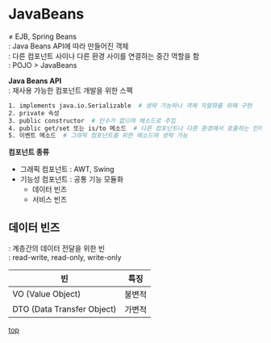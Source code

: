# JavaBeans
≠ EJB, Spring Beans        
: Java Beans API에 따라 만들어진 객체      
: 다른 컴포넌트 사이나 다른 환경 사이를 연결하는 중간 역할을 함        
: POJO > JavaBeans      


**Java Beans API**    
: 재사용 가능한 컴포넌트 개발을 위한 스펙    

```bash
1. implements java.io.Serializable  # 생략 가능하나 객체 직렬화를 위해 구현
2. private 속성
3. public constructor  # 인수가 없으며 메소드로 주입  
4. public get/set 또는 is/to 메소드  # 다른 컴포넌트나 다른 환경에서 호출하는 인터페이스
5. 이벤트 메소드  # 그래픽 컴포넌트를 위한 메소드며 생략 가능   
```


**컴포넌트 종류**  
- 그래픽 컴포넌트 : AWT, Swing
- 기능성 컴포넌트 : 공통 기능 모듈화
	- 데이터 빈즈
	- 서비스 빈즈



## 데이터 빈즈
: 계층간의 데이터 전달을 위한 빈   
: read-write, read-only, write-only

빈 | 특징
---|---
VO (Value Object) | 불변적  
DTO (Data Transfer Object) | 가변적  



[top](#)
